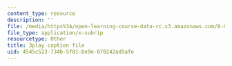 ```yaml
---
content_type: resource
description: ''
file: /media/https%3A/open-learning-course-data-rc.s3.amazonaws.com/8-01sc-classical-mechanics-fall-2016/4545c523734b5f81be9e070242ad5afe_S9_Oe51XkVY.vtt
file_type: application/x-subrip
resourcetype: Other
title: 3play caption file
uid: 4545c523-734b-5f81-be9e-070242ad5afe
---
```


